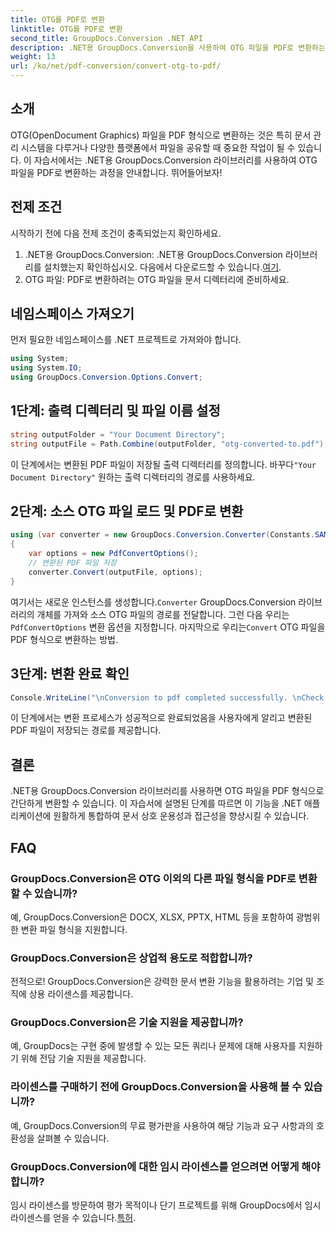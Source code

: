 ```yaml
---
title: OTG를 PDF로 변환
linktitle: OTG를 PDF로 변환
second_title: GroupDocs.Conversion .NET API
description: .NET용 GroupDocs.Conversion을 사용하여 OTG 파일을 PDF로 변환하는 방법을 알아보세요. 귀하의 프로젝트를 위한 간단하고 효율적이며 원활한 통합입니다.
weight: 13
url: /ko/net/pdf-conversion/convert-otg-to-pdf/
---
```

## 소개
OTG(OpenDocument Graphics) 파일을 PDF 형식으로 변환하는 것은 특히 문서 관리 시스템을 다루거나 다양한 플랫폼에서 파일을 공유할 때 중요한 작업이 될 수 있습니다. 이 자습서에서는 .NET용 GroupDocs.Conversion 라이브러리를 사용하여 OTG 파일을 PDF로 변환하는 과정을 안내합니다. 뛰어들어보자!
## 전제 조건
시작하기 전에 다음 전제 조건이 충족되었는지 확인하세요.
1. .NET용 GroupDocs.Conversion: .NET용 GroupDocs.Conversion 라이브러리를 설치했는지 확인하십시오. 다음에서 다운로드할 수 있습니다.[여기](https://releases.groupdocs.com/conversion/net/).
2. OTG 파일: PDF로 변환하려는 OTG 파일을 문서 디렉터리에 준비하세요.

## 네임스페이스 가져오기
먼저 필요한 네임스페이스를 .NET 프로젝트로 가져와야 합니다. 
```csharp
using System;
using System.IO;
using GroupDocs.Conversion.Options.Convert;
```
## 1단계: 출력 디렉터리 및 파일 이름 설정
```csharp
string outputFolder = "Your Document Directory";
string outputFile = Path.Combine(outputFolder, "otg-converted-to.pdf");
```
 이 단계에서는 변환된 PDF 파일이 저장될 출력 디렉터리를 정의합니다. 바꾸다`"Your Document Directory"` 원하는 출력 디렉터리의 경로를 사용하세요.
## 2단계: 소스 OTG 파일 로드 및 PDF로 변환
```csharp
using (var converter = new GroupDocs.Conversion.Converter(Constants.SAMPLE_OTG))
{
    var options = new PdfConvertOptions();
    // 변환된 PDF 파일 저장
    converter.Convert(outputFile, options);
}
```
 여기서는 새로운 인스턴스를 생성합니다.`Converter` GroupDocs.Conversion 라이브러리의 개체를 가져와 소스 OTG 파일의 경로를 전달합니다. 그런 다음 우리는`PdfConvertOptions` 변환 옵션을 지정합니다. 마지막으로 우리는`Convert` OTG 파일을 PDF 형식으로 변환하는 방법.
## 3단계: 변환 완료 확인
```csharp
Console.WriteLine("\nConversion to pdf completed successfully. \nCheck output in {0}", outputFolder);
```
이 단계에서는 변환 프로세스가 성공적으로 완료되었음을 사용자에게 알리고 변환된 PDF 파일이 저장되는 경로를 제공합니다.

## 결론
.NET용 GroupDocs.Conversion 라이브러리를 사용하면 OTG 파일을 PDF 형식으로 간단하게 변환할 수 있습니다. 이 자습서에 설명된 단계를 따르면 이 기능을 .NET 애플리케이션에 원활하게 통합하여 문서 상호 운용성과 접근성을 향상시킬 수 있습니다.
## FAQ
### GroupDocs.Conversion은 OTG 이외의 다른 파일 형식을 PDF로 변환할 수 있습니까?
예, GroupDocs.Conversion은 DOCX, XLSX, PPTX, HTML 등을 포함하여 광범위한 변환 파일 형식을 지원합니다.
### GroupDocs.Conversion은 상업적 용도로 적합합니까?
전적으로! GroupDocs.Conversion은 강력한 문서 변환 기능을 활용하려는 기업 및 조직에 상용 라이센스를 제공합니다.
### GroupDocs.Conversion은 기술 지원을 제공합니까?
예, GroupDocs는 구현 중에 발생할 수 있는 모든 쿼리나 문제에 대해 사용자를 지원하기 위해 전담 기술 지원을 제공합니다.
### 라이센스를 구매하기 전에 GroupDocs.Conversion을 사용해 볼 수 있습니까?
예, GroupDocs.Conversion의 무료 평가판을 사용하여 해당 기능과 요구 사항과의 호환성을 살펴볼 수 있습니다.
### GroupDocs.Conversion에 대한 임시 라이센스를 얻으려면 어떻게 해야 합니까?
임시 라이센스를 방문하여 평가 목적이나 단기 프로젝트를 위해 GroupDocs에서 임시 라이센스를 얻을 수 있습니다.[특허](https://purchase.groupdocs.com/temporary-license/).